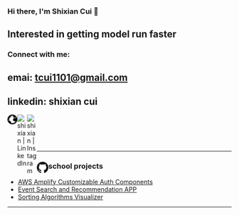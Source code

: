 ### Hi there, I'm Shixian Cui 👋

## Interested in getting model run faster

### Connect with me: 
## emai: tcui1101@gmail.com
## linkedin: shixian cui

[<img align="left" alt="shixian" width="22px" src="https://raw.githubusercontent.com/iconic/open-iconic/master/svg/globe.svg" />][website]
[<img align="left" alt="shixian | LinkedIn" width="22px" src="https://cdn.jsdelivr.net/npm/simple-icons@v3/icons/linkedin.svg" />][linkedin]
[<img align="left" alt="shixian | Instagram" width="22px" src="https://cdn.jsdelivr.net/npm/simple-icons@v3/icons/instagram.svg" />][instagram]

<br />
<br />

<br />
<br />

---

### <img align="left" alt="GitHub" width="26px" src="https://raw.githubusercontent.com/github/explore/78df643247d429f6cc873026c0622819ad797942/topics/github/github.png" /> school projects
<!-- PROJECTS:START -->
- [AWS Amplify Customizable Auth Components](https://master.d38jixybioco37.amplifyapp.com)
- [Event Search and Recommendation APP](http://3.21.142.8/eventin)
- [Sorting Algorithms Visualizer](https://shixianc.github.io/Sorting-Visualizer)
<!-- PROJECTS:END -->

---

[whippy]: https://www.hellowhippy.com
[website]: https://github.com/shixianc
[instagram]: https://www.instagram.com/csxxsccsx/
[linkedin]: https://www.linkedin.com/in/shixian-cui-2814ab187
